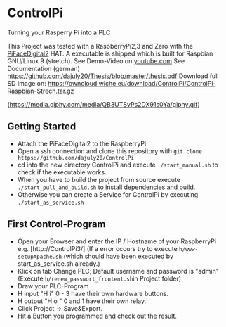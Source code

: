 # ControlPi

Turning your Rasperry Pi into a PLC

This Project was tested with a RaspberryPi2,3 and Zero with the [PiFaceDigital2](http://www.piface.org.uk/products/piface_digital_2/) HAT.
A executable is shipped which is built for Raspbian GNU/Linux 9 (stretch). 
See Demo-Video on [youtube.com](https://www.youtube.com/watch?v=_jfn4xiY1Rk)
See Documentation (german) https://github.com/dajuly20/Thesis/blob/master/thesis.pdf
Download full SD Image on: https://owncloud.wiche.eu/download/ControlPi/ControlPi-Raspbian-Strech.tar.gz

(https://media.giphy.com/media/QB3UTSvPs2DX91s0Ya/giphy.gif)


## Getting Started
* Attach the PiFaceDigital2 to the RaspberryPi
* Open a ssh connection and clone this repository with `git clone https://github.com/dajuly20/ControlPi`
* cd into the new directory ControlPi and execute `./start_manual.sh` to check if the executable works.
* When you have to build the project from source execute `./start_pull_and_build.sh` to install dependencies and build.
* Otherwise you can create a Service for ControlPi by executing `./start_as_service.sh`


## First Control-Program
* Open your Browser and enter the IP / Hostname of your RaspberryPi e.g. [http://ControlPi3/]
  (If a error occurs try to execute `h/www-setupApache.sh` (which should have been executed by start_as_service.sh already.)
* Klick on tab Change PLC; Default username and password is "admin"  (Execute `h/renew_passwort_frontent.sh`in Project folder)
* Draw your PLC-Program 
* H input "H i" 0 - 3  have their own hardware buttons.
* H output "H o " 0 and 1 have their own relay. 
* Click Project -> Save&Export.
* Hit a Button you programmed and check out the result.


 
